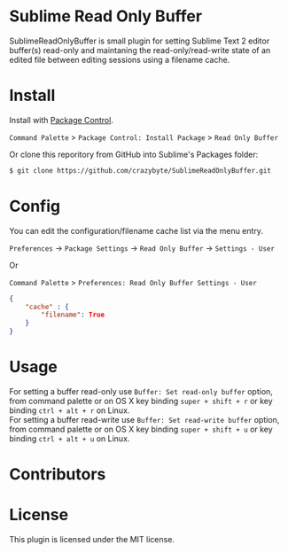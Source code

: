 # Sublime Read Only Buffer

SublimeReadOnlyBuffer is small plugin for setting Sublime Text 2 editor buffer(s) read-only and maintaning
the read-only/read-write state of an edited file between editing sessions using a filename cache.

# Install

Install with [Package Control](http://wbond.net/sublime_packages/package_control).

`Command Palette` > `Package Control: Install Package` > `Read Only Buffer`

Or clone this reporitory from GitHub into Sublime's Packages folder:

```bash
$ git clone https://github.com/crazybyte/SublimeReadOnlyBuffer.git
```

# Config

You can edit the configuration/filename cache list via the menu entry.

`Preferences` -> `Package Settings` -> `Read Only Buffer` -> `Settings - User`

Or  

`Command Palette` > `Preferences: Read Only Buffer Settings - User`

```json
{
    "cache" : {
    	"filename": True
	}
}
```

# Usage

For setting a buffer read-only use `Buffer: Set read-only buffer` option, from command palette or on OS X
key binding `super + shift + r` or key binding `ctrl + alt + r` on Linux.  
For setting a buffer read-write use `Buffer: Set read-write buffer` option, from command palette or on OS X
key binding `super + shift + u` or key binding `ctrl + alt + u` on Linux.  


# Contributors

# License

This plugin is licensed under the MIT license.